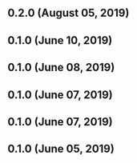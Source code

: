
## 0.2.0 (August 05, 2019)


## 0.1.0 (June 10, 2019)


## 0.1.0 (June 08, 2019)


## 0.1.0 (June 07, 2019)


## 0.1.0 (June 07, 2019)


## 0.1.0 (June 05, 2019)


